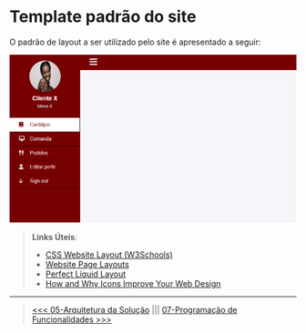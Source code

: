 # Template padrão do site
O padrão de layout a ser utilizado pelo site é apresentado a seguir:

![image](https://github.com/ICEI-PUC-Minas-PMV-ADS/pmv-ads-2022-2-e1-proj-web-t9-bares-restaurantes/blob/44407b570b39ee87b80362f5fea92b70eee372b1/docs/img/Template_site.PNG)



> **Links Úteis**:
>
> - [CSS Website Layout (W3Schools)](https://www.w3schools.com/css/css_website_layout.asp)
> - [Website Page Layouts](http://www.cellbiol.com/bioinformatics_web_development/chapter-3-your-first-web-page-learning-html-and-css/website-page-layouts/)
> - [Perfect Liquid Layout](https://matthewjamestaylor.com/perfect-liquid-layouts)
> - [How and Why Icons Improve Your Web Design](https://usabilla.com/blog/how-and-why-icons-improve-you-web-design/)

***
> [<<< 05-Arquitetura da Solução](./05-Arquitetura%20da%20Solu%C3%A7%C3%A3o.md) ||| [07-Programação de Funcionalidades >>> ](./07-Programa%C3%A7%C3%A3o%20de%20Funcionalidades.md)